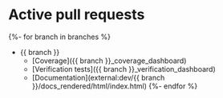 # Active pull requests

{%- for branch in branches %}
 * {{ branch }}
   * [Coverage]({{ branch }}_coverage_dashboard)
   * [Verification tests]({{ branch }}_verification_dashboard)
   * [Documentation](external:dev/{{ branch }}/docs_rendered/html/index.html)
{%- endfor %}
